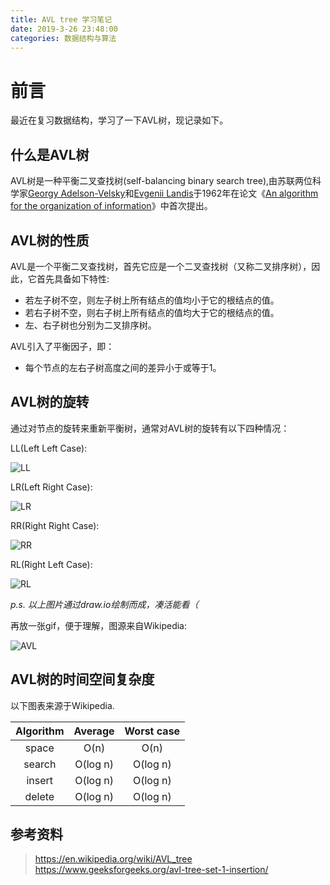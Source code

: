 ```yaml
---
title: AVL tree 学习笔记
date: 2019-3-26 23:48:00
categories: 数据结构与算法
---
```


# 前言

最近在复习数据结构，学习了一下AVL树，现记录如下。

## 什么是AVL树

AVL树是一种平衡二叉查找树(self-balancing binary search tree),由苏联两位科学家[Georgy Adelson-Velsky](https://en.wikipedia.org/wiki/Georgy_Adelson-Velsky)和[Evgenii Landis](https://en.wikipedia.org/wiki/Evgenii_Landis)于1962年在论文《[An algorithm for the organization of information](http://professor.ufabc.edu.br/~jesus.mena/courses/mc3305-2q-2015/AED2-10-avl-paper.pdf)》中首次提出。

## AVL树的性质

AVL是一个平衡二叉查找树，首先它应是一个二叉查找树（又称二叉排序树），因此，它首先具备如下特性:

- 若左子树不空，则左子树上所有结点的值均小于它的根结点的值。
- 若右子树不空，则右子树上所有结点的值均大于它的根结点的值。
- 左、右子树也分别为二叉排序树。

<!--more-->

AVL引入了平衡因子，即：

- 每个节点的左右子树高度之间的差异小于或等于1。

## AVL树的旋转

通过对节点的旋转来重新平衡树，通常对AVL树的旋转有以下四种情况：

LL(Left Left Case):

![LL](http://wx1.sinaimg.cn/large/ea5eda6dly1g1gm6mz4y3j20ix04m0sq.jpg)

LR(Left Right Case):

![LR](http://wx1.sinaimg.cn/large/ea5eda6dly1g1gm6mywftj20cf0bdt8v.jpg)

RR(Right Right Case):

![RR](http://wx1.sinaimg.cn/large/ea5eda6dly1g1gm6mxjg7j20il04hweh.jpg)

RL(Right Left Case):

![RL](http://wx2.sinaimg.cn/large/ea5eda6dly1g1gm6my92oj20c00azjri.jpg)

_p.s. 以上图片通过draw.io绘制而成，凑活能看（_

再放一张gif，便于理解，图源来自Wikipedia:

![AVL](http://wx2.sinaimg.cn/large/ea5eda6dly1g1f6ae2fq2g208w050dm1.gif)

## AVL树的时间空间复杂度

以下图表来源于Wikipedia.

| Algorithm | Average | Worst case |
|:---:|:---:|:---:|
| space | O(n) | O(n) |
| search | O(log n) | O(log n) |
| insert | O(log n) | O(log n) |
| delete | O(log n) | O(log n) |

## 参考资料

> https://en.wikipedia.org/wiki/AVL_tree
> https://www.geeksforgeeks.org/avl-tree-set-1-insertion/
